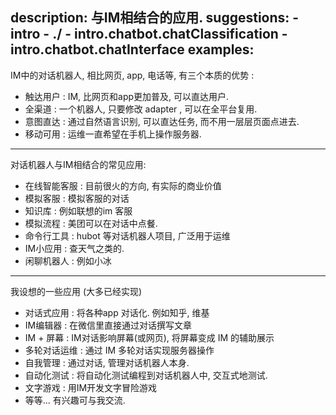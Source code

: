 description: 与IM相结合的应用.
suggestions:
    - intro
    - ./
    - intro.chatbot.chatClassification
    - intro.chatbot.chatInterface
examples:
---

IM中的对话机器人, 相比网页, app, 电话等, 有三个本质的优势 :

- 触达用户 : IM, 比网页和app更加普及, 可以直达用户.
- 全渠道 : 一个机器人, 只要修改 adapter , 可以在全平台复用.
- 意图直达 : 通过自然语言识别, 可以直达任务, 而不用一层层页面点进去.
- 移动可用 : 运维一直希望在手机上操作服务器.

---

对话机器人与IM相结合的常见应用:

- 在线智能客服 : 目前很火的方向, 有实际的商业价值
- 模拟客服 : 模拟客服的对话
- 知识库 :  例如联想的im 客服
- 模拟流程 : 美团可以在对话中点餐.
- 命令行工具 : hubot 等对话机器人项目, 广泛用于运维
- IM小应用 : 查天气之类的.
- 闲聊机器人 : 例如小冰

---

我设想的一些应用 (大多已经实现)

- 对话式应用 : 将各种app 对话化. 例如知乎, 维基
- IM编辑器 : 在微信里直接通过对话撰写文章
- IM + 屏幕 : IM对话影响屏幕(或网页), 将屏幕变成 IM 的辅助展示
- 多轮对话运维 : 通过 IM 多轮对话实现服务器操作
- 自我管理 : 通过对话, 管理对话机器人本身.
- 自动化测试 : 将自动化测试编程到对话机器人中, 交互式地测试.
- 文字游戏 : 用IM开发文字冒险游戏
- 等等... 有兴趣可与我交流.
